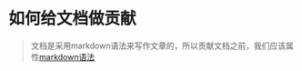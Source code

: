 # 如何给文档做贡献

> 文档是采用markdown语法来写作文章的，所以贡献文档之前，我们应该属性[markdown语法](https://www.markdownguide.org/basic-syntax/)



